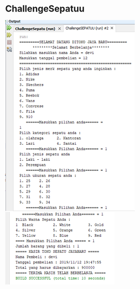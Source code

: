 # ChallengeSepatuu
![Alt text](https://github.com/arfinadevi28/ChallengeSepatuu/blob/master/devi1.PNG)
![Alt text](https://github.com/arfinadevi28/ChallengeSepatuu/blob/master/devi2.PNG)
